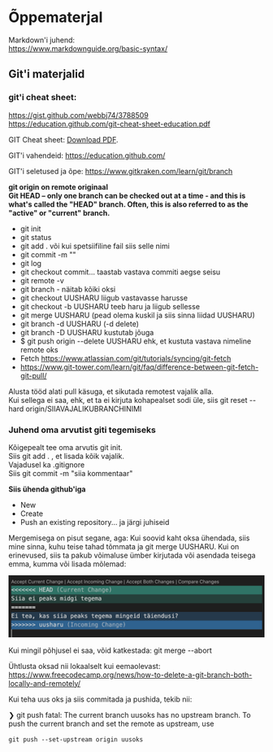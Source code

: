 # Õppematerjal
Markdown'i juhend:  
https://www.markdownguide.org/basic-syntax/  
## Git'i materjalid  
### git'i cheat sheet:  
https://gist.github.com/webbj74/3788509  
https://education.github.com/git-cheat-sheet-education.pdf 

<p>GIT Cheat sheet: <a href="materials/git-cheatsheet-EN-dark.pdf">Download PDF</a>.</p>

GIT'i vahendeid: https://education.github.com/

GIT'i seletused ja õpe: https://www.gitkraken.com/learn/git/branch

**git origin on remote originaal**  
**Git HEAD – only one branch can be checked out at a time - and this is what's called the "HEAD" branch. Often, this is also referred to as the "active" or "current" branch.**

- git init
- git status
- git add . või kui spetsiifiline fail siis selle nimi
- git commit -m ""
- git log
- git checkout commit... taastab vastava commiti aegse seisu
- git remote -v
- git branch - näitab kõiki oksi
- git checkout UUSHARU liigub vastavasse harusse
- git checkout -b UUSHARU teeb haru ja liigub sellesse
- git merge UUSHARU (pead olema kuskil ja siis sinna liidad UUSHARU)
- git branch -d UUSHARU (-d delete)
- git branch -D UUSHARU kustutab jõuga
- $ git push origin --delete UUSHARU ehk, et kustuta vastava nimeline remote oks
- Fetch https://www.atlassian.com/git/tutorials/syncing/git-fetch
- https://www.git-tower.com/learn/git/faq/difference-between-git-fetch-git-pull/

Alusta tööd alati pull käsuga, et sikutada remotest vajalik alla.  
Kui sellega ei saa, ehk, et ta ei kirjuta kohapealset sodi üle, siis git reset --hard origin/SIIAVAJALIKUBRANCHINIMI

### Juhend oma arvutist giti tegemiseks
Kõigepealt tee oma arvutis git init.  
Siis git add . , et lisada kõik vajalik.  
Vajadusel ka .gitignore  
Siis git commit -m "siia kommentaar"  

**Siis ühenda github'iga**
- New
- Create
- Push an existing repository...
ja järgi juhiseid

Mergemisega on pisut segane, aga:
Kui soovid kaht oksa ühendada, siis mine sinna, kuhu teise tahad tõmmata ja git merge UUSHARU. Kui on erinevused, siis ta pakub võimaluse ümber kirjutada või asendada teisega emma, kumma või lisada mõlemad:  

![Image of Yaktocat](images/merge.png)

Kui mingil põhjusel ei saa, võid katkestada: git merge --abort

Ühtlusta oksad nii lokaalselt kui eemaolevast:
https://www.freecodecamp.org/news/how-to-delete-a-git-branch-both-locally-and-remotely/

Kui teha uus oks ja siis commitada ja pushida, tekib nii:  

❯ git push
fatal: The current branch uusoks has no upstream branch.
To push the current branch and set the remote as upstream, use

    git push --set-upstream origin uusoks